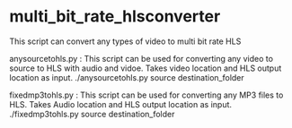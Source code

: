 # multi_bit_rate_hlsconverter
This script can convert any types of video to multi bit rate HLS

anysourcetohls.py : This script can be used for converting any video to source to HLS with audio and vidoe. Takes video location and HLS output location as input.
./anysourcetohls.py source destination_folder

fixedmp3tohls.py : This script can be used for converting any MP3 files to HLS. Takes Audio location and HLS output location as input.
./fixedmp3tohls.py source destination_folder
